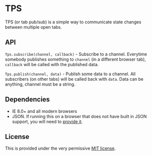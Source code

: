 TPS
===

TPS (or tab pub/sub) is a simple way to communicate state changes between
multiple open tabs.

API
---

`Tps.subscribe(channel, callback)` - Subscribe to a channel. Everytime somebody
publishes something to `channel` (in a different browser tab), `callback` will
be called with the published data.

`Tps.publish(channel, data)` - Publish some data to a channel. All subscribers
(on other tabs) will be called back with `data`. Data can be anything, channel
must be a string.

Dependencies
------------
 - IE 8.0+ and all modern browsers
 - JSON. If running this on a browser that does not have built in JSON support,
you will need to [provide it](https://github.com/douglascrockford/JSON-js/blob/master/json2.js).


License
-------

 This is provided under the very permissive [MIT license](http://www.opensource.org/licenses/mit-license.php).
